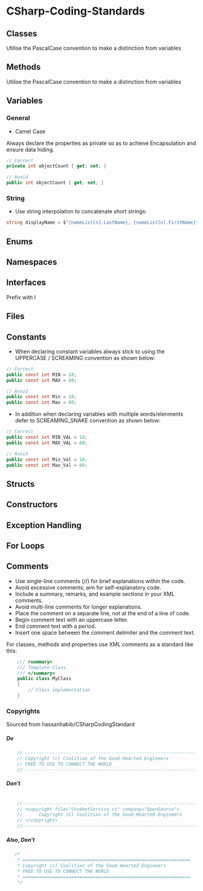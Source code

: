 # CSharp-Coding-Standards

## Classes
Utilise the PascalCase convention to make a distinction from variables

## Methods
Utilise the PascalCase convention to make a distinction from variables

## Variables
### General
- Camel Case

Always declare the properties as private so as to achieve Encapsulation and ensure data hiding.

```csharp
// Correct
private int objectCount { get; set; }

// Avoid
public int objectCount { get; set; }
```

### String
- Use string interpolation to concatenate short strings:
```csharp
string displayName = $"{nameList[n].LastName}, {nameList[n].FirstName}";
```

## Enums

## Namespaces

## Interfaces
Prefix with I

## Files

## Constants
- When declaring constant variables always stick to using the UPPERCASE / SCREAMING convention as shown below:
```csharp
// Correct
public const int MIN = 18;
public const int MAX = 60;

// Avoid
public const int Min = 18;
public const int Max = 60;
```


- In addition when declaring variables with multiple words/elenments defer to SCREAMING_SNAKE convention as shown below:
```csharp
// Correct
public const int MIN_VAL = 18;
public const int MAX_VAL = 60;

// Avoid
public const int Min_Val = 18;
public const int Max_Val = 60;
```

## Structs

## Constructors

## Exception Handling

## For Loops

## Comments
- Use single-line comments (//) for brief explanations within the code.
- Avoid excessive comments; aim for self-explanatory code.
- Include a summary, remarks, and example sections in your XML comments.
- Avoid multi-line comments for longer explanations.
- Place the comment on a separate line, not at the end of a line of code.
- Begin comment text with an uppercase letter.
- End comment text with a period.
- Insert one space between the comment delimiter and the comment text.

For classes, methods and properties use XML comments as a standard like this:
```csharp
    /// <summary>
    /// Template Class.
    /// </summary>
    public class MyClass
    {
        // Class implementation
    }
```

### Copyrights

Sourced from hassanhabib/CSharpCodingStandard

##### Do
```csharp
    // ---------------------------------------------------------------
    // Copyright (c) Coalition of the Good-Hearted Engineers
    // FREE TO USE TO CONNECT THE WORLD
    // ---------------------------------------------------------------
```

##### Don't
```csharp

    //----------------------------------------------------------------
    // <copyright file="StudentService.cs" company="OpenSource">
    //      Copyright (C) Coalition of the Good-Hearted Engineers
    // </copyright>
    //----------------------------------------------------------------

```

##### Also, Don't
```csharp
   /* 
    * ==============================================================
    * Copyright (c) Coalition of the Good-Hearted Engineers
    * FREE TO USE TO CONNECT THE WORLD
    * ==============================================================
    */
```
